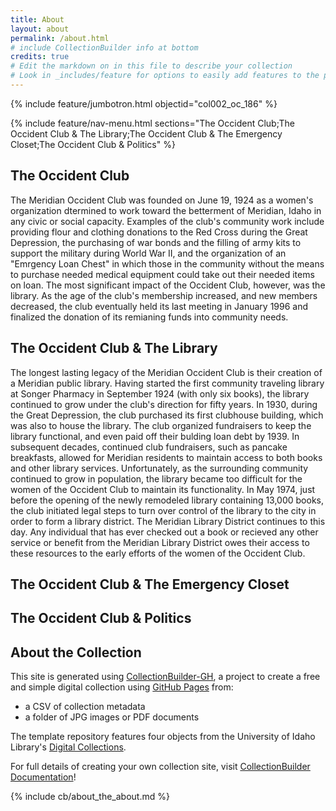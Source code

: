 ```yaml
---
title: About
layout: about
permalink: /about.html
# include CollectionBuilder info at bottom
credits: true
# Edit the markdown on in this file to describe your collection
# Look in _includes/feature for options to easily add features to the page
---
```


{% include feature/jumbotron.html objectid="col002_oc_186" %}

{% include feature/nav-menu.html sections="The Occident Club;The Occident Club & The Library;The Occident Club & The Emergency Closet;The Occident Club & Politics" %}

## The Occident Club
The Meridian Occident Club was founded on June 19, 1924 as a women's organization dtermined to work toward the betterment of Meridian, Idaho in any civic or social capacity. Examples of the club's community work include providing flour and clothing donations to the Red Cross during the Great Depression, the purchasing of war bonds and the filling of army kits to support the military during World War II, and the organization of an "Emrgency Loan Chest" in which those in the community without the means to purchase needed medical equipment could take out their needed items on loan. The most significant impact of the Occident Club, however, was the library. As the age of the club's membership increased, and new members decreased, the club eventually held its last meeting in January 1996 and finalized the donation of its remianing funds into community needs.  
## The Occident Club & The Library
The longest lasting legacy of the Meridian Occident Club is their creation of a Meridian public library. Having started the first community traveling library at Songer Pharmacy in September 1924 (with only six books), the library continued to grow under the club's direction for fifty years. In 1930, during the Great Depression, the club purchased its first clubhouse building, which was also to house the library. The club organized fundraisers to keep the library functional, and even paid off their bulding loan debt by 1939. In subsequent decades, continued club fundraisers, such as pancake breakfasts, allowed for Meridian residents to maintain access to both books and other library services. Unfortunately, as the surrounding community continued to grow in population, the library became too difficult for the women of the Occident Club to maintain its functionality. In May 1974, just before the opening of the newly remodeled library containing 13,000 books, the club initiated legal steps to turn over control of the library to the city in order to form a library district. The Meridian Library District continues to this day. Any individual that has ever checked out a book or recieved any other service or benefit from the Meridian Library District owes their access to these resources to the early efforts of the women of the Occident Club.    
## The Occident Club & The Emergency Closet
## The Occident Club & Politics
## About the Collection

This site is generated using [CollectionBuilder-GH](https://collectionbuilding.github.io/gh/), a project to create a free and simple digital collection using [GitHub Pages](https://pages.github.com/) from: 

- a CSV of collection metadata
- a folder of JPG images or PDF documents

The template repository features four objects from the University of Idaho Library's [Digital Collections](https://www.lib.uidaho.edu/digital). 

For full details of creating your own collection site, visit [CollectionBuilder Documentation](https://collectionbuilder.github.io/cb-docs/)!

<!-- IMPORTANT!!! DELETE this comment and the include below when you are finished editing this page for your collection. The include below introduces about page features. They will show up on your collection's about page until you delete it.  -->
{% include cb/about_the_about.md %} 
